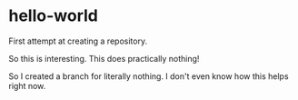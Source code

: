 hello-world
===========

First attempt at creating a repository. 


So this is interesting. This does practically nothing! 

So I created a branch for literally nothing. I don't even know how this helps right now. 
